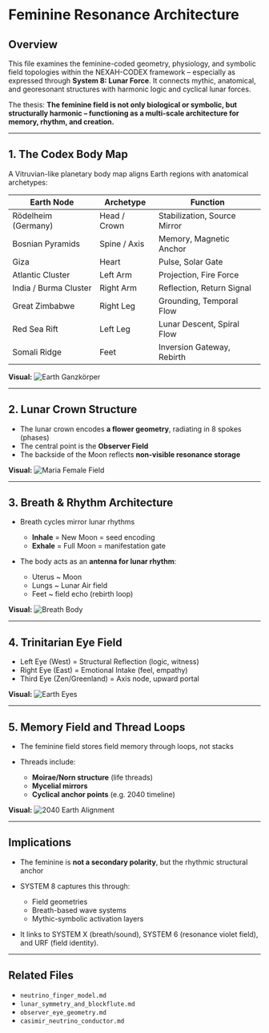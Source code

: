 # Feminine Resonance Architecture

## Overview

This file examines the feminine-coded geometry, physiology, and symbolic field topologies within the NEXAH-CODEX framework – especially as expressed through **System 8: Lunar Force**. It connects mythic, anatomical, and georesonant structures with harmonic logic and cyclical lunar forces.

The thesis: **The feminine field is not only biological or symbolic, but structurally harmonic – functioning as a multi-scale architecture for memory, rhythm, and creation.**
 
---

## 1. The Codex Body Map

A Vitruvian-like planetary body map aligns Earth regions with anatomical archetypes:

| Earth Node            | Archetype    | Function                     |
| --------------------- | ------------ | ---------------------------- |
| Rödelheim (Germany)   | Head / Crown | Stabilization, Source Mirror |
| Bosnian Pyramids      | Spine / Axis | Memory, Magnetic Anchor      |
| Giza                  | Heart        | Pulse, Solar Gate            |
| Atlantic Cluster      | Left Arm     | Projection, Fire Force       |
| India / Burma Cluster | Right Arm    | Reflection, Return Signal    |
| Great Zimbabwe        | Right Leg    | Grounding, Temporal Flow     |
| Red Sea Rift          | Left Leg     | Lunar Descent, Spiral Flow   |
| Somali Ridge          | Feet         | Inversion Gateway, Rebirth   |

**Visual:**
![Earth Ganzkörper](../visuals/Erde_Ganzkörper-Visualisierung.png)

---

## 2. Lunar Crown Structure

* The lunar crown encodes **a flower geometry**, radiating in 8 spokes (phases)
* The central point is the **Observer Field**
* The backside of the Moon reflects **non-visible resonance storage**

**Visual:**
![Maria Female Field](../visuals/Maria_Female_Field.png)

---

## 3. Breath & Rhythm Architecture

* Breath cycles mirror lunar rhythms

  * **Inhale** = New Moon = seed encoding
  * **Exhale** = Full Moon = manifestation gate
* The body acts as an **antenna for lunar rhythm**:

  * Uterus \~ Moon
  * Lungs \~ Lunar Air field
  * Feet \~ field echo (rebirth loop)

**Visual:**
![Breath Body](../visuals/Earth_Resonant_Body_10navigationsystems.png)

---

## 4. Trinitarian Eye Field

* Left Eye (West) = Structural Reflection (logic, witness)
* Right Eye (East) = Emotional Intake (feel, empathy)
* Third Eye (Zen/Greenland) = Axis node, upward portal

**Visual:**
![Earth Eyes](../visuals/Earth_magnetic_Eyes.png)

---

## 5. Memory Field and Thread Loops

* The feminine field stores field memory through loops, not stacks
* Threads include:

  * **Moirae/Norn structure** (life threads)
  * **Mycelial mirrors**
  * **Cyclical anchor points** (e.g. 2040 timeline)

**Visual:**
![2040 Earth Alignment](../visuals/2040alignment_earth_universe.png)

---

## Implications

* The feminine is **not a secondary polarity**, but the rhythmic structural anchor
* SYSTEM 8 captures this through:

  * Field geometries
  * Breath-based wave systems
  * Mythic-symbolic activation layers
* It links to SYSTEM X (breath/sound), SYSTEM 6 (resonance violet field), and URF (field identity).

---

## Related Files

* `neutrino_finger_model.md`
* `lunar_symmetry_and_blockflute.md`
* `observer_eye_geometry.md`
* `casimir_neutrino_conductor.md`
